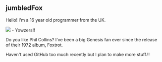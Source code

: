 ## jumbledFox
Hello! I'm a 16 year old programmer from the UK.

![](https://komarev.com/ghpvc/?username=jumbledFox&color=EF7D57) - Yowzers!!

Do you like Phil Collins? I've been a big Genesis fan ever since the release of their 1972 album, Foxtrot.

Haven't used GitHub too much recently but I plan to make more stuff.!!
